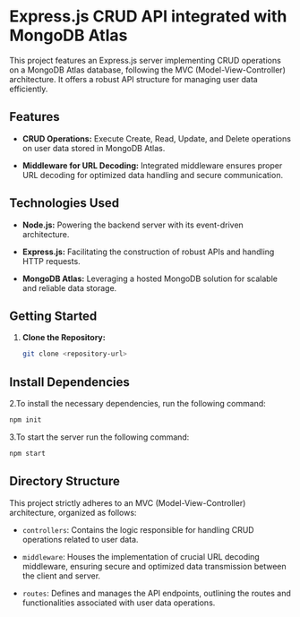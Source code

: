 # Express.js CRUD API integrated with MongoDB Atlas

This project features an Express.js server implementing CRUD operations on a MongoDB Atlas database, following the MVC (Model-View-Controller) architecture. It offers a robust API structure for managing user data efficiently.

## Features

- **CRUD Operations:** Execute Create, Read, Update, and Delete operations on user data stored in MongoDB Atlas.
  
- **Middleware for URL Decoding:** Integrated middleware ensures proper URL decoding for optimized data handling and secure communication.

## Technologies Used

- **Node.js:** Powering the backend server with its event-driven architecture.
  
- **Express.js:** Facilitating the construction of robust APIs and handling HTTP requests.
  
- **MongoDB Atlas:** Leveraging a hosted MongoDB solution for scalable and reliable data storage.

## Getting Started

1. **Clone the Repository:**
   ```bash
   git clone <repository-url>
## Install Dependencies

2.To install the necessary dependencies, run the following command:

```bash
npm init
  ```
3.To  start the server run the following command:
 ```bash
npm start
  ```
## Directory Structure

This project strictly adheres to an MVC (Model-View-Controller) architecture, organized as follows:

- `controllers`: Contains the logic responsible for handling CRUD operations related to user data.

- `middleware`: Houses the implementation of crucial URL decoding middleware, ensuring secure and optimized data transmission between the client and server.

- `routes`: Defines and manages the API endpoints, outlining the routes and functionalities associated with user data operations.





